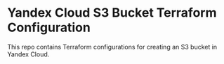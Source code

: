 # Yandex Cloud S3 Bucket Terraform Configuration

This repo contains Terraform configurations for creating an S3 bucket in Yandex Cloud.

